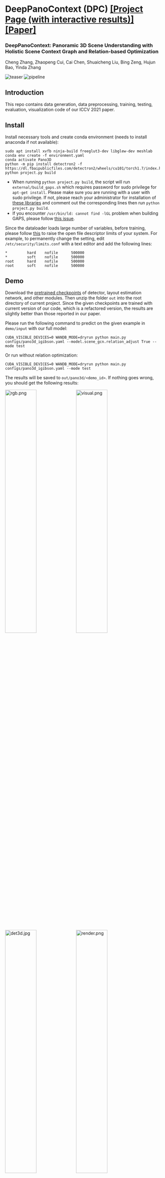# DeepPanoContext (DPC) [[Project Page (with interactive results)]](https://chengzhag.github.io/publication/dpc/)[[Paper]](https://arxiv.org/abs/2108.10743)

### DeepPanoContext: Panoramic 3D Scene Understanding with Holistic Scene Context Graph and Relation-based Optimization
Cheng Zhang, Zhaopeng Cui, Cai Chen, Shuaicheng Liu, Bing Zeng, Hujun Bao, Yinda Zhang

![teaser](images/teaser.png)
![pipeline](images/pipeline_anim.gif)

## Introduction

This repo contains data generation, data preprocessing, training, testing, evaluation, visualization code of our ICCV 2021 paper.

## Install

Install necessary tools and create conda environment (needs to install anaconda if not available): 
```
sudo apt install xvfb ninja-build freeglut3-dev libglew-dev meshlab
conda env create -f environment.yaml
conda activate Pano3D
python -m pip install detectron2 -f https://dl.fbaipublicfiles.com/detectron2/wheels/cu101/torch1.7/index.html
python project.py build
```
- When running ```python project.py build```, the script will run ```external/build_gaps.sh``` which requires password for sudo privilege for ```apt-get install```.
Please make sure you are running with a user with sudo privilege.
If not, please reach your administrator for installation of [these libraries](https://github.com/chengzhag/Implicit3DUnderstanding/blob/af2964f074d941cd990cff81a9b5f75489586ed2/external/build_gaps.sh#L37) and comment out the corresponding lines then run ```python project.py build```.
- If you encounter ```/usr/bin/ld: cannot find -lGL``` problem when building GAPS, please follow [this issue](https://github.com/chengzhag/Implicit3DUnderstanding/issues/10#issuecomment-876727536).

Since the dataloader loads large number of variables,
before training, please follow [this](https://stackoverflow.com/questions/39537731/errno-24-too-many-open-files-but-i-am-not-opening-files) to raise the open file descriptor limits of your system.
For example, to permanently change the setting, edit ```/etc/security/limits.conf``` with a text editor and add the following lines:
```
*         hard    nofile      500000
*         soft    nofile      500000
root      hard    nofile      500000
root      soft    nofile      500000
```

## Demo

Download the [pretrained checkpoints](https://stduestceducn-my.sharepoint.com/:u:/g/personal/2015010912010_std_uestc_edu_cn/EUbGsq_V5K9Ai7U-MpMBcbsBEgPvl3VtVpsVv1IfJDlY7g?e=M5oz2u) 
of detector, layout estimation network, and other modules.
Then unzip the folder ```out``` into the root directory of current project.
Since the given checkpoints are trained with current version of our code, which is a refactored version, the results are slightly better than those reported in our paper.

Please run the following command to predict on the given example in ```demo/input``` with our full model:

```shell
CUDA_VISIBLE_DEVICES=0 WANDB_MODE=dryrun python main.py configs/pano3d_igibson.yaml --model.scene_gcn.relation_adjust True --mode test
```
    
Or run without relation optimization:

```shell
CUDA_VISIBLE_DEVICES=0 WANDB_MODE=dryrun python main.py configs/pano3d_igibson.yaml --mode test
```

The results will be saved to ```out/pano3d/<demo_id>```.
If nothing goes wrong, you should get the following results:

<img src="demo/output/rgb.png" alt="rgb.png" width="45%" /> <img src="demo/output/visual.png" alt="visual.png" width="45%" /> <br>
<img src="demo/output/det3d.png" alt="det3d.jpg" width="45%" /> <img src="demo/output/render.png" alt="render.png" width="45%" />

## Data preparation

Our data is rendered with [iGibson](http://svl.stanford.edu/igibson/). 
Here, we follow their [Installation](http://svl.stanford.edu/igibson/docs/installation.html) guide to download iGibson dataset, then render and preprocess the data with our code.

1. Download iGibson dataset with:
    ```shell
    python -m gibson2.utils.assets_utils --download_ig_dataset
    ```

2. Render panorama with:
    ```shell
    python -m utils.render_igibson_scenes --renders 10 --random_yaw --random_obj --horizon_lo --world_lo
    ```
   The rendered dataset should be in ```data/igibson/```.
   
3. Make models watertight and render/crop single object image:
    ```shell
    python -m utils.preprocess_igibson_obj --skip_mgn
    ```
   The processed results should be in ```data/igibson_obj/```.
   
4. (Optional) Before proceeding to the training steps, you could visualize dataset ground-truth of ```data/igibson/``` with:
    ```shell
    python -m utils.visualize_igibson
    ```
   Results ('visual.png' and 'render.png') should be saved to folder of each camera like ```data/igibson/Pomaria_0_int/00007```.
   

## Training and Testing

Hint: The <XXX_id> in the commands bellow needs to be replaced with the XXX_id trained in the previous steps.

Hint: In the steps bellow, when training or testing with main.py, you can override yaml configurations with command line parameter:
```shell
CUDA_VISIBLE_DEVICES=0 python main.py configs/layout_estimation_igibson.yaml --train.epochs 100
```
This might be helpful when debugging or tuning hyper-parameters.

### First Stage
 
#### 2D Detector

1. Train 2D detector (Mask RCNN) with:
    ```shell
    CUDA_VISIBLE_DEVICES=0 python train_detector.py
    ```
   The trained weights will be saved to ```out/detector/detector_mask_rcnn```
      
2. (Optional) When training 2D detector, you could visualize the training process with:
    ```shell
    tensorboard --logdir out/detector/detector_mask_rcnn --bind_all --port 6006
    ```

3. (Optional) Evaluate with:
    ```shell
    CUDA_VISIBLE_DEVICES=0 python test_detector.py
    ```
   The results will be saved to ```out/detector/detector_mask_rcnn/evaluation_{train/test}```.
   Alternatively, you can visualize the prediction results on test set with:
   ```shell
    CUDA_VISIBLE_DEVICES=0 python test_detector.py --visualize --split test
    ```
   The visualization will be saved to the folder where the model weights file is.
   
4. (Optional) Visualize BFoV detection results:
    ```shell
    CUDA_VISIBLE_DEVICES=0 python main.py configs/detector_2d_igibson.yaml --mode qtest --log.vis_step 1
    ```
   The visualization will be saved to ```out/detector/<detector_test_id>```

#### Layout Estimation

Train layout estimation network (HorizonNet) with:
```shell
CUDA_VISIBLE_DEVICES=0 python main.py configs/layout_estimation_igibson.yaml
```
The checkpoint and visualization results will be saved to ```out/layout_estimation/<layout_estimation_id>/model_best.pth```
   
#### Save First Stage Outputs

1. Save predictions of 2D detector and LEN as dateset for stage 2 training:
    ```shell
    CUDA_VISIBLE_DEVICES=0 WANDB_MODE=dryrun python main.py configs/first_stage_igibson.yaml --mode qtest --weight out/layout_estimation/<layout_estimation_id>/model_best.pth
    ```
   The first stage outputs should be saved to ```data/igibson_stage1```
   
2. (Optional) Visualize stage 1 dataset with:
    ```shell
    python -m utils.visualize_igibson --dataset data/igibson_stage1 --skip_render
    ```

### Second Stage

#### Object Reconstruction

Train object reconstruction network (LIEN+LDIF) with:
```shell
CUDA_VISIBLE_DEVICES=0 python main.py configs/ldif_igibson.yaml
```
The checkpoint and visualization results will be saved to ```out/ldif/<ldif_id>```.
   
#### Bdb3D Estimation

Train bdb3d estimation network (BEN) with:
```shell
CUDA_VISIBLE_DEVICES=0 python main.py configs/bdb3d_estimation_igibson.yaml
```
The checkpoint and visualization results will be saved to ```out/bdb3d_estimation/<bdb3d_estimation_id>```.

#### Relation SGCN
   
1. Train Relation SGCN without relation branch:
    ```shell
    CUDA_VISIBLE_DEVICES=0 python main.py configs/relation_scene_gcn_igibson.yaml --model.scene_gcn.output_relation False --model.scene_gcn.loss BaseLoss --weight out/bdb3d_estimation/<bdb3d_estimation_id>/model_best.pth out/ldif/<ldif_id>/model_best.pth
    ```
   The checkpoint and visualization results will be saved to ```out/relation_scene_gcn/<relation_sgcn_wo_rel_id>```.
   
2. Train Relation SGCN with relation branch:
    ```shell
    CUDA_VISIBLE_DEVICES=0 python main.py configs/relation_scene_gcn_igibson.yaml --weight out/relation_scene_gcn/<relation_sgcn_wo_rel_id>/model_best.pth --train.epochs 20 
    ```
   The checkpoint and visualization results will be saved to ```out/relation_scene_gcn/<relation_sgcn_id>```.
 
3. Fine-tune Relation SGCN end-to-end with relation optimization:
    ```shell
    CUDA_VISIBLE_DEVICES=0 python main.py configs/relation_scene_gcn_igibson.yaml --weight out/relation_scene_gcn/<relation_sgcn_id>/model_best.pth --model.scene_gcn.relation_adjust True --train.batch_size 1 --val.batch_size 1 --device.num_workers 2 --train.freeze shape_encoder shape_decoder --model.scene_gcn.loss_weights.bdb3d_proj 1.0 --model.scene_gcn.optimize_steps 20 --train.epochs 10
    ```
   The checkpoint and visualization results will be saved to ```out/relation_scene_gcn/<relation_sgcn_ro_id>```.

### Test Full Model

Run:

```shell
CUDA_VISIBLE_DEVICES=0 python main.py configs/relation_scene_gcn_igibson.yaml --weight out/relation_scene_gcn/<relation_sgcn_ro_id>/model_best.pth --log.path out/relation_scene_gcn --resume False --finetune True --model.scene_gcn.relation_adjust True --mode qtest --model.scene_gcn.optimize_steps 100
```

The visualization results will be saved to ```out/relation_scene_gcn/<relation_sgcn_ro_test_id>```.

## Citation

If you find our work and code helpful, please consider cite:
```
@misc{zhang2021deeppanocontext,
      title={DeepPanoContext: Panoramic 3D Scene Understanding with Holistic Scene Context Graph and Relation-based Optimization}, 
      author={Cheng Zhang and Zhaopeng Cui and Cai Chen and Shuaicheng Liu and Bing Zeng and Hujun Bao and Yinda Zhang},
      year={2021},
      eprint={2108.10743},
      archivePrefix={arXiv},
      primaryClass={cs.CV}
}

@InProceedings{Zhang_2021_CVPR,
    author    = {Zhang, Cheng and Cui, Zhaopeng and Zhang, Yinda and Zeng, Bing and Pollefeys, Marc and Liu, Shuaicheng},
    title     = {Holistic 3D Scene Understanding From a Single Image With Implicit Representation},
    booktitle = {Proceedings of the IEEE/CVF Conference on Computer Vision and Pattern Recognition (CVPR)},
    month     = {June},
    year      = {2021},
    pages     = {8833-8842}
}
```

We thank the following great works:
- [Total3DUnderstanding](https://github.com/yinyunie/Total3DUnderstanding) for their well-structured code. We construct our network based on their well-structured code.
- [Coop](https://github.com/thusiyuan/cooperative_scene_parsing) for their dataset. We used their processed dataset with 2D detector prediction.
- [LDIF](https://github.com/google/ldif) for their novel representation method. We ported their LDIF decoder from Tensorflow to PyTorch.
- [Graph R-CNN](https://github.com/jwyang/graph-rcnn.pytorch/blob/master/README.md) for their scene graph design. We adopted their GCN implemention to construct our SGCN.
- [Occupancy Networks](https://github.com/autonomousvision/occupancy_networks) for their modified version of [mesh-fusion](https://github.com/davidstutz/mesh-fusion) pipeline.

If you find them helpful, please cite:
```
@InProceedings{Nie_2020_CVPR,
author = {Nie, Yinyu and Han, Xiaoguang and Guo, Shihui and Zheng, Yujian and Chang, Jian and Zhang, Jian Jun},
title = {Total3DUnderstanding: Joint Layout, Object Pose and Mesh Reconstruction for Indoor Scenes From a Single Image},
booktitle = {IEEE/CVF Conference on Computer Vision and Pattern Recognition (CVPR)},
month = {June},
year = {2020}
}
@inproceedings{huang2018cooperative,
  title={Cooperative Holistic Scene Understanding: Unifying 3D Object, Layout, and Camera Pose Estimation},
  author={Huang, Siyuan and Qi, Siyuan and Xiao, Yinxue and Zhu, Yixin and Wu, Ying Nian and Zhu, Song-Chun},
  booktitle={Advances in Neural Information Processing Systems},
  pages={206--217},
  year={2018}
}	
@inproceedings{genova2020local,
    title={Local Deep Implicit Functions for 3D Shape},
    author={Genova, Kyle and Cole, Forrester and Sud, Avneesh and Sarna, Aaron and Funkhouser, Thomas},
    booktitle={Proceedings of the IEEE/CVF Conference on Computer Vision and Pattern Recognition},
    pages={4857--4866},
    year={2020}
}
@inproceedings{yang2018graph,
    title={Graph r-cnn for scene graph generation},
    author={Yang, Jianwei and Lu, Jiasen and Lee, Stefan and Batra, Dhruv and Parikh, Devi},
    booktitle={Proceedings of the European Conference on Computer Vision (ECCV)},
    pages={670--685},
    year={2018}
}
@inproceedings{mescheder2019occupancy,
  title={Occupancy networks: Learning 3d reconstruction in function space},
  author={Mescheder, Lars and Oechsle, Michael and Niemeyer, Michael and Nowozin, Sebastian and Geiger, Andreas},
  booktitle={Proceedings of the IEEE Conference on Computer Vision and Pattern Recognition},
  pages={4460--4470},
  year={2019}
}
```


